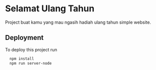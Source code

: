 # Selamat Ulang Tahun

Project buat kamu yang mau ngasih hadiah ulang tahun simple website.
## Deployment

To deploy this project run

```bash
  npm install
  npm run server-node
```